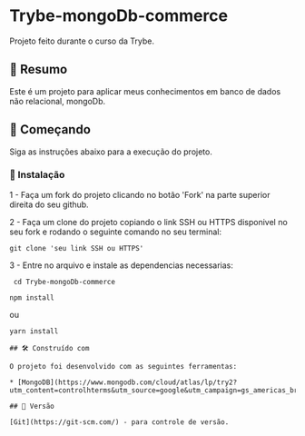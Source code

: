 # Trybe-mongoDb-commerce

Projeto feito durante o curso da Trybe.

## 🚀 Resumo

Este é um projeto para aplicar meus conhecimentos em banco de dados não relacional, mongoDb.

## 🚀 Começando

Siga as instruções abaixo para a execução do projeto.

### 🔧 Instalação

1 -
  Faça um fork do projeto clicando no botão 'Fork' na parte superior direita do seu github.

2 -
   Faça um clone do projeto copiando o link SSH ou HTTPS disponivel no seu fork e rodando o seguinte comando no seu terminal:
   ```
   git clone 'seu link SSH ou HTTPS'
   ```
3 -
  Entre no arquivo e instale as dependencias necessarias:
  ```
   cd Trybe-mongoDb-commerce

  ```
   ```
   npm install
  ```
  ou
   ```
   yarn install
  ```

```
## 🛠️ Construído com

O projeto foi desenvolvido com as seguintes ferramentas:

* [MongoDB](https://www.mongodb.com/cloud/atlas/lp/try2?utm_content=controlhterms&utm_source=google&utm_campaign=gs_americas_brazil_search_core_brand_atlas_desktop&utm_term=mongodb&utm_medium=cpc_paid_search&utm_ad=e&utm_ad_campaign_id=12212624308&adgroup=115749706023&gclid=CjwKCAjwvNaYBhA3EiwACgndgqLDLKWLJpqTicc1CGENcpuSy9zXIF9mXtQFYyRb2nSEXANP4NDXoxoCNQcQAvD_BwE)

## 📌 Versão

[Git](https://git-scm.com/) - para controle de versão.
